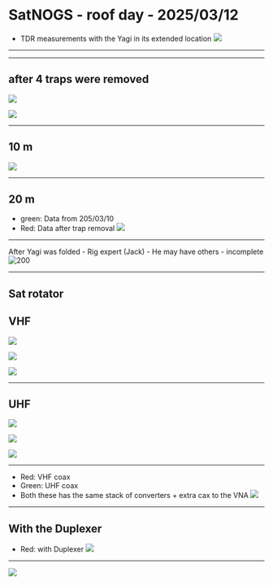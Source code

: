 # SatNOGS - roof day  - 2025/03/12

- TDR measurements with the Yagi in its extended location
![](res/Pasted%20image%2020250312094958.png)
---
---
## after 4 traps were removed

![](res/Pasted%20image%2020250312162012.png)

![](res/Pasted%20image%2020250312162120.png)


---
## 10 m
![](res/Pasted%20image%2020250312162941.png)

---
## 20 m

- green: Data from 205/03/10
- Red: Data after trap removal
![](res/Pasted%20image%2020250312162706.png)
---
 After Yagi was folded - Rig expert (Jack)
	- He may have others - incomplete
	![200](res/Pasted%20image%2020250312111627.png)

---
## Sat rotator 

## VHF

![](res/Pasted%20image%2020250312173339.png)


![](res/Pasted%20image%2020250312173325.png)

![](res/Pasted%20image%2020250312173631.png)

---
## UHF

![](res/Pasted%20image%2020250312174055.png)



![](res/Pasted%20image%2020250312174043.png)


![](res/Pasted%20image%2020250312173919.png)

---
- Red: VHF coax
- Green: UHF coax
- Both these has the same stack of converters + extra cax to the VNA
![](res/Pasted%20image%2020250312174303.png)

---

## With the Duplexer 

- Red: with Duplexer
![](res/Pasted%20image%2020250312175147.png)
---
![](res/Pasted%20image%2020250312175350.png)